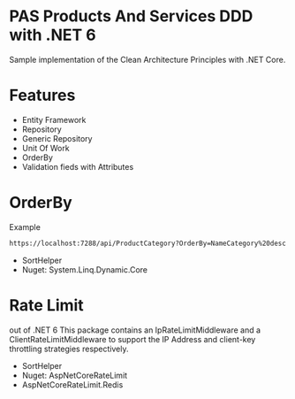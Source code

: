 # PAS Products And Services DDD with .NET 6

Sample implementation of the Clean Architecture Principles with .NET Core. 

# Features

- Entity Framework
- Repository 
- Generic Repository 
- Unit Of Work
- OrderBy
- Validation fieds with Attributes

# OrderBy
Example
```sh
https://localhost:7288/api/ProductCategory?OrderBy=NameCategory%20desc
```

- SortHelper
- Nuget: System.Linq.Dynamic.Core

# Rate Limit
out of .NET 6 
This package contains an IpRateLimitMiddleware and a ClientRateLimitMiddleware to support the IP Address and client-key throttling strategies respectively. 

- SortHelper
- Nuget: AspNetCoreRateLimit
- AspNetCoreRateLimit.Redis
